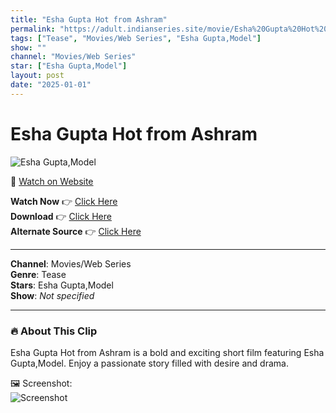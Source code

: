 ```yaml
---
title: "Esha Gupta Hot from Ashram"
permalink: "https://adult.indianseries.site/movie/Esha%20Gupta%20Hot%20from%20Ashram"
tags: ["Tease", "Movies/Web Series", "Esha Gupta,Model"]
show: ""
channel: "Movies/Web Series"
star: ["Esha Gupta,Model"]
layout: post
date: "2025-01-01"
---
```


# Esha Gupta Hot from Ashram

![Esha Gupta,Model](https://shorts.desisins.com/wp-content/uploads/2023/05/bobby.jpg)

🔗 [Watch on Website](https://adult.indianseries.site/movie/Esha%20Gupta%20Hot%20from%20Ashram)

**Watch Now** 👉 [Click Here](https://adult.indianseries.site/movie/Esha%20Gupta%20Hot%20from%20Ashram)  
**Download** 👉 [Click Here](https://adult.indianseries.site/movie/Esha%20Gupta%20Hot%20from%20Ashram)  
**Alternate Source** 👉 [Click Here](https://adult.indianseries.site/movie/Esha%20Gupta%20Hot%20from%20Ashram)

---

**Channel**: Movies/Web Series  
**Genre**: Tease  
**Stars**: Esha Gupta,Model  
**Show**: *Not specified*

---

### 🔥 About This Clip

Esha Gupta Hot from Ashram is a bold and exciting short film featuring Esha Gupta,Model. Enjoy a passionate story filled with desire and drama.
 
🖼️ Screenshot:  
![Screenshot](https://shorts.desisins.com/wp-content/uploads/2023/05/bobby.jpg)

